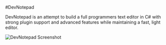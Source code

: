 #DevNotepad

DevNotepad is an attempt to build a full programmers text editor in C# with
strong plugin support and advanced features while maintaining a fast, light 
editor.

<img src="http://www.devnotepad.com/wp-content/uploads/2015/04/devnotepad.png" title="DevNotepad Screenshot" />

